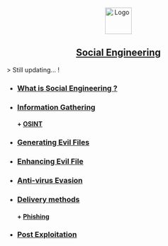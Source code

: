<br />
<p align="center">
  <a href="https://github.com/sarathlalup">
    <img src="https://www.cyberage.com.tr/en/img/content_icons/social_engineering_services.png" alt="Logo" width="60" height="60">
  <h2 align="center">Social Engineering </h2>
    
   </a>
  

  

 
</p>
> Still updating...   !


* ###  [ What is Social Engineering ?](https://github.com/sarathlalup/Cyber-security/blob/master/Social%20Engineering%20Attacks/What%20is%20Social%20Engineering/README.md )
* ###  [  Information Gathering](https://github.com/sarathlalup/Cyber-security/blob/master/Social%20Engineering%20Attacks/Information%20Gathering/README.md )
     #### + [     OSINT](https://github.com/sarathlalup/Cyber-security/blob/master/Social%20Engineering%20Attacks/Information%20Gathering/OSINT.md )
* ###  [  Generating Evil Files](https://github.com/sarathlalup/Cyber-security/blob/master/Malware%20Attacks/Generating%20Evil%20Files/README.md)
* ###  [ Enhancing Evil File](https://github.com/sarathlalup/Cyber-security/tree/master/Malware%20Attacks/Enhancing%20Evil%20File )
* ###  [ Anti-virus Evasion](https://github.com/sarathlalup/Cyber-security/tree/master/Anti-virus%20Evasion )
* ###  [  Delivery methods](https://github.com/sarathlalup/Cyber-security/blob/master/Social%20Engineering%20Attacks/Delivery%20methods/README.md )
     #### + [     Phishing](https://github.com/sarathlalup/Cyber-security/blob/master/Social%20Engineering%20Attacks/Phishing/README.md )
* ###  [ Post Exploitation](https://github.com/sarathlalup/Cyber-security/blob/master/Social%20Engineering%20Attacks/Post%20Exploitation/README.md )


